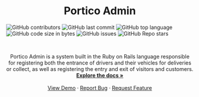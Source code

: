 <p align="center">
<h1 align="center">Portico Admin</h1>

  ![GitHub contributors](https://img.shields.io/github/contributors/alexandredfilho/porticoadmin)
  ![GitHub last commit](https://img.shields.io/github/last-commit/alexandredfilho/porticoadmin)
  ![GitHub top language](https://img.shields.io/github/languages/top/alexandredfilho/porticoadmin)
  ![GitHub code size in bytes](https://img.shields.io/github/languages/code-size/alexandredfilho/porticoadmin)
  ![GitHub issues](https://img.shields.io/github/issues/alexandredfilho/porticoadmin)
  ![GitHub Repo stars](https://img.shields.io/github/stars/alexandredfilho/porticoadmin)

<br />

  <p align="center">
    Portico Admin is a system built in the Ruby on Rails language responsible for registering both the entrance of drivers and their vehicles for deliveries or collect, as well as     registering the entry and exit of visitors and customers.
    <br />
    <a href="https://github.com/alexandredfilho/porticoadmin"><strong>Explore the docs »</strong></a>
    <br />
    <br />
    <a href="https://github.comalexandredfilho/porticoadmin">View Demo</a>
    ·
    <a href="https://github.com/alexandredfilho/porticoadmin/issues">Report Bug</a>
    ·
    <a href="https://github.com/alexandredfilho/porticoadmin/issues">Request Feature</a>
  </p>
</p>